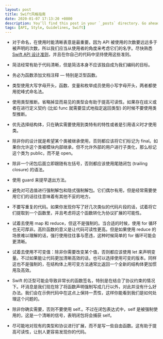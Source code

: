 ```yaml
---
layout: post
title: Swift风格指南
date: 2020-01-07 17:13:20 +0800
description: You’ll find this post in your `_posts` directory. Go ahead and edit it and re-build the site to see your changes. # Add post description (optional)
tags: [API, Style, Guidelines, Swift]
---
```


* 对于命名，在使用时能清晰表意是最重要。因为 API 被使用的次数要远远多于被声明的次数，所以我们应当从使用者的角度来考虑它们的名字。尽快熟悉 [Swift API 设计准则][1]，并且在你自己的代码中坚持使用这些准则。

* 简洁经常有助于代码清晰，但是简洁本身不应该独自成为我们编码的目标。

* 务必为函数添加文档注释 — 特别是泛型函数。

* 类型使用大写字母开头，函数、变量和枚举成员使用小写字母开头，两者都使用驼峰式命名法。

* 使用类型推断。省略掉显而易见的类型会有助于提高可读性。如果存在歧义或者在进行定义契约 (比如 func 就需要显式地指定返回类型) 的时候不要使用类型推断。

* 优先选择结构体，只在确实需要使用到类特有的特性或者是引用语义时才使用类。

* 除非你的设计就是希望某个类被继承使用，否则都应该将它们标记为 final。如果你允许这个类被模块内部继承，但不允许外部的用户进行子类化，那么标记这个类为 public，而不是 open。

* 除非一个闭包后面立即跟随有左括号，否则都应该使用尾随闭包 (trailing closure) 的语法。

* 使用 guard 来提早退出方法。

* 避免对可选值进行强制解包和隐式强制解包。它们偶尔有用，但是经常需要使用它们的话往往意味着有其他不妥的地方。

* 不要写重复的代码。如果你发现你写了好几次类似的代码片段的话，试着将它们提取到一个函数里，并且考虑将这个函数转化为协议扩展的可能性。

* 试着去使用 map 和 reduce，但这不是强制的。当合适的时候，使用 for 循环也无可厚非。高阶函数的意义是让代码可读性更高。但是如果使用 reduce 的场景难以理解的话，强行使用往往事与愿违，这种时候简单的 for 循环可能会更清晰。

* 试着去使用不可变值：除非你需要改变某个值，否则都应该使用 let 来声明变量。不过如果能让代码更加清晰高效的话，也可以选择使用可变的版本。同样这也不是强制的，在结构体上用可变方法通常比返回一个全新的结构体更加惯用及高效。

* Swift 的泛型可能会导致非常长的函数签名，特别是在结合了协议约束的情况下。坏消息是我们现在除了将函数声明强制写成几行以外，对此并没有什么好办法。我们会在示例代码中在这点上保持一贯性，这样你能看到我们是如何处理这个问题的。

* 除非你确实需要，否则不要使用 self.。不过在闭包表达式中，self 是被强制使用的，这是一个清晰的信号，表明闭包将会捕获 self。

* 尽可能地对现有的类型和协议进行扩展，而不是写一些自由函数。这有助于提高可读性，让别人更容易发现你的代码。

[1]: https://swift.org/documentation/api-design-guidelines/ "API Design Guideline"